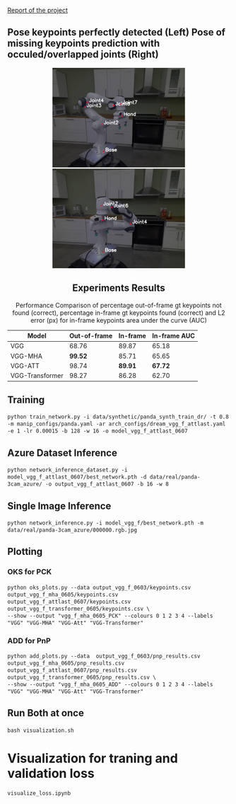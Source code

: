 [Report of the project](https://drive.google.com/file/d/1kfFgt6tH3ZoA3aqDwPEZPkCZexhNW4yv/view?usp=sharing)

## Pose keypoints perfectly detected (Left) Pose of missing keypoints prediction with occuled/overlapped joints (Right) 

<p align="center">
<img width="300" src="images/vgg_f_0603.PNG">
<img width="300" src="images/vgg_f_0603_angle2.PNG">
</p>


<div align="center">

## Experiments Results
Performance Comparison of percentage out-of-frame gt keypoints not found (correct),
percentage in-frame gt keypoints found (correct) and L2 error (px) for in-frame keypoints area under the curve (AUC)


| **Model**          | **Out-of-frame** | **In-frame** | **In-frame AUC** |
|--------------------|------------------|--------------|------------------|
| VGG                | 68.76            | 89.87        | 65.18            |
| VGG-MHA            | **99.52**        | 85.71        | 65.65            |
| VGG-ATT            | 98.74            | **89.91**    | **67.72**        |
| VGG-Transformer    | 98.27            | 86.28        | 62.70            |

</div>

## Training 

```shell
python train_network.py -i data/synthetic/panda_synth_train_dr/ -t 0.8 -m manip_configs/panda.yaml -ar arch_configs/dream_vgg_f_attlast.yaml -e 1 -lr 0.00015 -b 128 -w 16 -o model_vgg_f_attlast_0607
```

## Azure Dataset Inference
```shell
python network_inference_dataset.py -i model_vgg_f_attlast_0607/best_network.pth -d data/real/panda-3cam_azure/ -o output_vgg_f_attlast_0607 -b 16 -w 8
```
## Single Image Inference
```shell
python network_inference.py -i model_vgg_f/best_network.pth -m data/real/panda-3cam_azure/000000.rgb.jpg
```

## Plotting 
### OKS for PCK

```shell
python oks_plots.py --data output_vgg_f_0603/keypoints.csv output_vgg_f_mha_0605/keypoints.csv output_vgg_f_attlast_0607/keypoints.csv output_vgg_f_transformer_0605/keypoints.csv \
--show --output "vgg_f_mha_0605_PCK" --colours 0 1 2 3 4 --labels "VGG" "VGG-MHA" "VGG-Att" "VGG-Transformer"  

```

### ADD for PnP

```shell
python add_plots.py --data  output_vgg_f_0603/pnp_results.csv output_vgg_f_mha_0605/pnp_results.csv output_vgg_f_attlast_0607/pnp_results.csv output_vgg_f_transformer_0605/pnp_results.csv \
--show --output "vgg_f_mha_0605_ADD" --colours 0 1 2 3 4 --labels "VGG" "VGG-MHA" "VGG-Att" "VGG-Transformer"
```

## Run Both at once 
```shell
bash visualization.sh
``` 

# Visualization for traning and validation loss

```
visualize_loss.ipynb
```
